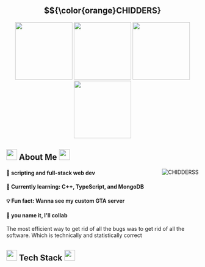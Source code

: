 <div align="center">
<h2> $${\color{orange}CHIDDERS} </h2>
</div>
<div className="gifs" align="center">
  <img src="https://media.tenor.com/G9td0kkOSjsAAAAi/cat-meme-kiss.gif" width="150">
  <img src="https://media1.tenor.com/m/vDjsF6VLt4cAAAAC/meme-skeleton.gif" width="150" height="150">
  <img src="https://media1.tenor.com/m/JwoXAYUDx14AAAAd/skeleton.gif" width="150" height="150">
  <img src="https://media1.tenor.com/m/kBDMplHmLb8AAAAC/cat-cat-meme.gif" width="150" height="150">
</div>
<div className="About_Me">
<h2>
  <img src="https://media.tenor.com/ToIPfeRUy7MAAAAi/solaire-praisethesun.gif" width="28"> 
  About Me
  <img src="https://media.tenor.com/rr6G_nGWSkoAAAAi/oiiaioiiai.gif" width="28">
</h2>
</div>
<div className="stats">
<img align="right" src="https://github-readme-stats.vercel.app/api?username=chidderss&show_icons=true&theme=cobalt&show_icons=true&locale=en&layout=compact" alt="CHIDDERSS" />
<!--<img align="left" src="https://github-readme-stats.vercel.app/api/top-langs/?username=chidderss&show_icons=true&theme=cobalt&show_icons=true&locale=en&layout=compact" /> -->
</div>

<div className="text_box">
<h4>🔭 scripting and full-stack web dev</h4>
<h4>🌱 Currently learning: C++, TypeScript, and MongoDB</h4>
<h4>💡 Fun fact: Wanna see my custom GTA server</h4>
<h4>🤝 you name it, I'll collab</h4>

<p>The most efficient way to get rid of all the bugs was to get rid of all the software. Which is technically and statistically correct</p>
</div>

<h2>
  <img src="https://media.tenor.com/ToIPfeRUy7MAAAAi/solaire-praisethesun.gif" width="28">
  Tech Stack
  <img src="https://media.tenor.com/rr6G_nGWSkoAAAAi/oiiaioiiai.gif" width="28">
</h2>
<!---
CHIDDERSS/CHIDDERSS is a ✨ special ✨ repository because its `README.md` (this file) appears on your GitHub profile.
You can click the Preview link to take a look at your changes.
-------------------------------------------- IMGS FOR FUTURE USE ------------------------------------------------------ 
            <img src="https://media.tenor.com/am86MJSZVUwAAAAi/hehe.gif" width="150" height="150"> 
            ![Alt Text](https://media.tenor.com/aSHBPR_gCXQAAAAi/shocked-surprised.gif)
            <img src="https://media.tenor.com/ToIPfeRUy7MAAAAi/solaire-praisethesun.gif" width="28"> -- solarie
            https://media1.tenor.com/m/rVum1INDyboAAAAC/godzilla-dance.gif
            https://media1.tenor.com/m/yZPGL8Byn2oAAAAd/cat.gif
            https://media.tenor.com/J88PUsgzQWQAAAAi/meme-betterttv.gif
            https://media.tenor.com/VXrSWYKdDYsAAAAi/zzz.gif
            https://media1.tenor.com/m/E2n40PIjRCQAAAAC/cat-cat-meme.gif
            https://media1.tenor.com/m/m27nWQhxQjAAAAAC/mac-and-cheese-cat.gif
            https://media1.tenor.com/m/zONsoaOpo88AAAAd/skeleton-rock.gif
            https://media1.tenor.com/m/VtI9W7MHxdoAAAAC/60fps-dance.gif
            https://media1.tenor.com/m/JwoXAYUDx14AAAAd/skeleton.gif
            https://media1.tenor.com/m/vDjsF6VLt4cAAAAC/meme-skeleton.gif
            
------------------------------------------------------------------------------------------------------------------------
--->
